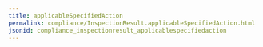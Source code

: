 ```yaml
---
title: applicableSpecifiedAction
permalink: compliance/InspectionResult.applicableSpecifiedAction.html
jsonid: compliance_inspectionresult_applicablespecifiedaction
---
```

